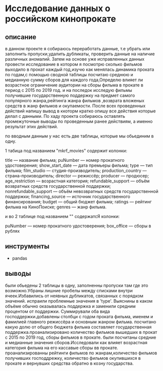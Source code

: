 # Исследование данных о российском кинопрокате
## описание
в данном проекте я собираюсь переработать данные, т.е убрать или заполнить пропуски,удалить дубликаты, проверить данные на наличие различных аномалий. Затем на основе уже исправленных данных провести исследование в котором я посмотрю сколько фильмов выходило в прокат каждый год,изучю как менялась динамика проката по годам,с помощью сводной таблицы посчитаю среднюю и медианную сумму сборов для каждого года,Определю влияет ли возрастное ограничение аудитории на сборы фильма в прокате в период с 2015 по 2019 год. и на последок исследую фильмы получившие государственную поддержку на предмет самого популярного жанра,рейтинга жанра фильмов ,возврата вложеных средств в жанр фильмов и окупаемости. После всех проведенных действий напишу вывод в ккоторм кратко опишу все действия которые делал с данными. По хаду проекта собираюсь оставлять промежуточные выводы по проведенным ранее действиям, а именно результат этих действий.

по вводным данным у нас есть две таблицы, которые мы обьединим в одну.

1 табица под названием "mkrf_movies" содержит колонки:

title — название фильма; puNumber — номер прокатного удостоверения; show_start_date — дата премьеры фильма; type — тип фильма; film_studio — студия-производитель; production_country — страна-производитель; director — режиссёр; producer — продюсер; age_restriction — возрастная категория; refundable_support — объём возвратных средств государственной поддержки; nonrefundable_support — объём невозвратных средств государственной поддержки; financing_source — источник государственного финансирования; budget — общий бюджет фильма; ratings — рейтинг фильма на КиноПоиске; genres — жанр фильма.

и во 2 таблице под названием "" содержатсЯ колонки:

puNumber — номер прокатного удостоверения; box_office — сборы в рублях
## инструменты
- pandas
## выводы
были обьедены 2 таблицы в одну, заполненны пропуски там где это возможно.Убраны лишние пробелы между списками внутри ячеек.Избавились от неявных дубликатов, связанных с порядком значений. испраили проблемные значения в 'type'. Выяснины в каком объёме обычно оказывалась поддержка и заменили средним процентом от поддержки. Суммирували оба вида господдержки.добавлены столбци с годом проката фильма, именем и фамилией главного режиссёра и основным жанром фильма. посчитано какую долю от общего бюджета фильма составляет государственная поддержка.проанализировано количество фильмов вышедших в прокат с 2015 по 2019 год, сборы фильмов в прокате. были посчитаны средние и медианные значения сборов.Исследовали как влияет возрастная категория фильма на его кассавые сборы вв прокате. проанализированны рейтинги фильмов по жанрам,количество фильмов получивших господдрежку, количество фильмов окупившихся в прокате и вернувших средства обратно в козну государства.
